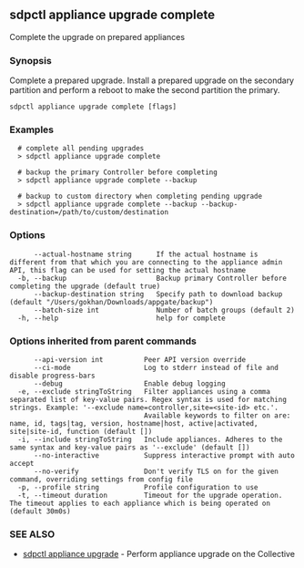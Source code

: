 ## sdpctl appliance upgrade complete

Complete the upgrade on prepared appliances

### Synopsis

Complete a prepared upgrade.
Install a prepared upgrade on the secondary partition
and perform a reboot to make the second partition the primary.

```
sdpctl appliance upgrade complete [flags]
```

### Examples

```
  # complete all pending upgrades
  > sdpctl appliance upgrade complete

  # backup the primary Controller before completing
  > sdpctl appliance upgrade complete --backup

  # backup to custom directory when completing pending upgrade
  > sdpctl appliance upgrade complete --backup --backup-destination=/path/to/custom/destination
```

### Options

```
      --actual-hostname string      If the actual hostname is different from that which you are connecting to the appliance admin API, this flag can be used for setting the actual hostname
  -b, --backup                      Backup primary Controller before completing the upgrade (default true)
      --backup-destination string   Specify path to download backup (default "/Users/gokhan/Downloads/appgate/backup")
      --batch-size int              Number of batch groups (default 2)
  -h, --help                        help for complete
```

### Options inherited from parent commands

```
      --api-version int          Peer API version override
      --ci-mode                  Log to stderr instead of file and disable progress-bars
      --debug                    Enable debug logging
  -e, --exclude stringToString   Filter appliances using a comma separated list of key-value pairs. Regex syntax is used for matching strings. Example: '--exclude name=controller,site=<site-id> etc.'.
                                 Available keywords to filter on are: name, id, tags|tag, version, hostname|host, active|activated, site|site-id, function (default [])
  -i, --include stringToString   Include appliances. Adheres to the same syntax and key-value pairs as '--exclude' (default [])
      --no-interactive           Suppress interactive prompt with auto accept
      --no-verify                Don't verify TLS on for the given command, overriding settings from config file
  -p, --profile string           Profile configuration to use
  -t, --timeout duration         Timeout for the upgrade operation. The timeout applies to each appliance which is being operated on (default 30m0s)
```

### SEE ALSO

* [sdpctl appliance upgrade](sdpctl_appliance_upgrade.md)	 - Perform appliance upgrade on the Collective

